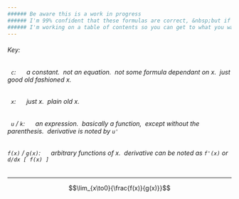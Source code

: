 ```yaml
---
###### Be aware this is a work in progress
###### I'm 99% confident that these formulas are correct, &nbsp;but if they aren't and you use them and get something wrong it's not my fault, &nbsp;you're the one who chose to use this.
###### I'm working on a table of contents so you can get to what you want to see faster
---
```

###### Key:
###### &nbsp;&nbsp;`c`:&nbsp;&nbsp;&nbsp;&nbsp;&nbsp; a constant. &nbsp;not an equation. &nbsp;not some formula dependant on x. &nbsp;just good old fashioned x.
###### &nbsp;&nbsp;`x`:&nbsp;&nbsp;&nbsp;&nbsp;&nbsp; just x. &nbsp;plain old x.
###### &nbsp;&nbsp;`u` / `k`:&nbsp;&nbsp;&nbsp;&nbsp;&nbsp; an expression. &nbsp;basically a function, &nbsp;except without the parenthesis. &nbsp;derivative is noted by `u'`
###### `f(x)` / `g(x)`:&nbsp;&nbsp;&nbsp;&nbsp;&nbsp; arbitrary functions of x. &nbsp;derivative can be noted as `f'(x)` or `d/dx [ f(x) ]`
---

$$\lim_{x\to0}{\frac{f(x)}{g(x)}}$$
